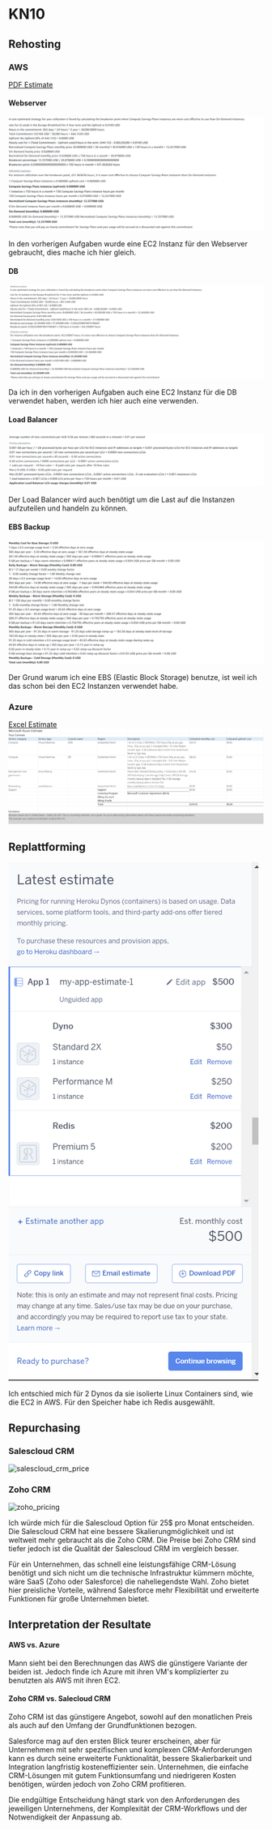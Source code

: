 # KN10
## Rehosting 
### AWS 
[PDF Estimate](./AWS_estimate.pdf)


#### Webserver

![](./web_calc.png)

In den vorherigen Aufgaben wurde eine EC2 Instanz für den Webserver gebraucht, dies mache ich hier gleich.

#### DB 

![](./db_calc.png)

Da ich in den vorherigen Aufgaben auch eine EC2 Instanz für die DB verwendet haben, werden ich hier auch eine verwenden.

#### Load Balancer

![](./loadbalancer_calc.png)

Der Load Balancer wird auch benötigt um die Last auf die Instanzen aufzuteilen und handeln zu können.

#### EBS Backup

![](./storage_calc.png)

Der Grund warum ich eine EBS (Elastic Block Storage) benutze, ist weil ich das schon bei den EC2 Instanzen verwendet habe.



### Azure
[Excel Estimate](./Exportedestimate.xlsx)
![](./azure_estimate.png)


## Replattforming

 ![](./heroku_estimate.png)

 Ich entschied mich für 2 Dynos da sie isolierte Linux Containers sind, wie die EC2 in AWS. Für den Speicher habe ich Redis ausgewählt.


## Repurchasing

### Salescloud CRM
![salescloud_crm_price](https://github.com/user-attachments/assets/a50ddc42-723d-4d20-b5dc-c98abbd60e24)


### Zoho CRM
<img width="856" alt="zoho_pricing" src="https://github.com/user-attachments/assets/83f22e5e-ff4d-4196-af22-05190be75e49">

Ich würde mich für die Salescloud Option für 25$ pro Monat entscheiden. Die Salescloud CRM hat eine bessere Skalierungmöglichkeit und ist weltweit mehr gebraucht als die Zoho CRM. Die Preise bei Zoho CRM sind tiefer jedoch ist die Qualität der Salescloud CRM im vergleich besser.

Für ein Unternehmen, das schnell eine leistungsfähige CRM-Lösung benötigt und sich nicht um die technische Infrastruktur kümmern möchte, wäre SaaS (Zoho oder Salesforce) die naheliegendste Wahl. Zoho bietet hier preisliche Vorteile, während Salesforce mehr Flexibilität und erweiterte Funktionen für große Unternehmen bietet.

## Interpretation der Resultate

#### AWS vs. Azure 

Mann sieht bei den Berechnungen das AWS die günstigere Variante der beiden ist. Jedoch finde ich Azure mit ihren VM's komplizierter zu benutzten als AWS mit ihren EC2.

#### Zoho CRM vs. Salecloud CRM

Zoho CRM ist das günstigere Angebot, sowohl auf den monatlichen Preis als auch auf den Umfang der Grundfunktionen bezogen.

Salesforce mag auf den ersten Blick teurer erscheinen, aber für Unternehmen mit sehr spezifischen und komplexen CRM-Anforderungen kann es durch seine erweiterte Funktionalität, bessere Skalierbarkeit und Integration langfristig kosteneffizienter sein. Unternehmen, die einfache CRM-Lösungen mit gutem Funktionsumfang und niedrigeren Kosten benötigen, würden jedoch von Zoho CRM profitieren.

Die endgültige Entscheidung hängt stark von den Anforderungen des jeweiligen Unternehmens, der Komplexität der CRM-Workflows und der Notwendigkeit der Anpassung ab.




 




